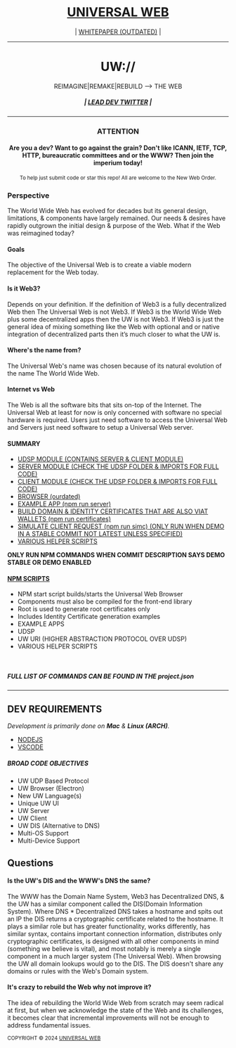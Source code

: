 <h1 align="center">
    <a href="uw://universalweb.io">UNIVERSAL WEB</a>
</h1>
<p align="center">
| <a href="https://github.com/universalweb/Whitepaper">WHITEPAPER (OUTDATED)</a> |
</p>
<hr />
<h1 align="center">UW://</h1>
<p align="center">
    REIMAGINE|REMAKE|REBUILD --> THE WEB
</p>

<h5 align="center">| <a href="https://twitter.com/tommarchi">LEAD DEV TWITTER</a> |</h5>
<hr />

<h3 align="center">ATTENTION</h3>
<h4 align="center">Are you a dev? Want to go against the grain? Don't like ICANN, IETF, TCP, HTTP, bureaucratic committees and or the WWW? Then join the imperium today!</h4>

<p align="center">
    <small>To help just submit code or star this repo! All are welcome to the New Web Order.</small>
</p>

<h3>Perspective</h3>
<p>The World Wide Web has evolved for decades but its general design, limitations, & components have largely remained. Our needs & desires have rapidly outgrown the initial design & purpose of the Web. What if the Web was reimagined today?</p>

<h4>Goals</h4>
<p>The objective of the Universal Web is to create a viable modern replacement for the Web today.</p>

<h4>Is it Web3?</h4>
<p>Depends on your definition. If the definition of Web3 is a fully decentralized Web then The Universal Web is not Web3. If Web3 is the World Wide Web plus some decentralized apps then the UW is not Web3. If Web3 is just the general idea of mixing something like the Web with optional and or native integration of decentralized parts then it’s much closer to what the UW is.</p>

<h4>Where's the name from?</h4>
<p>The Universal Web's name was chosen because of its natural evolution of the name The World Wide Web.</p>

<h4>Internet vs Web</h4>
<p>The Web is all the software bits that sits on-top of the Internet. The Universal Web at least for now is only concerned with software no special hardware is required. Users just need software to access the Universal Web and Servers just need software to setup a Universal Web server.</p>

<h4>SUMMARY</h4>
<ul>
    <li><a href="https://github.com/universalweb/Network/tree/master/udsp/server">UDSP MODULE (CONTAINS SERVER & CLIENT MODULE)</a></li>
    <li><a href="https://github.com/universalweb/Network/tree/master/udsp/server">SERVER MODULE (CHECK THE UDSP FOLDER & IMPORTS FOR FULL CODE)</a></li>
    <li><a href="https://github.com/universalweb/Network/tree/master/udsp/client">CLIENT MODULE (CHECK THE UDSP FOLDER & IMPORTS FOR FULL CODE)</a></li>
    <li><a href="https://github.com/universalweb/Network/tree/master/browser">BROWSER (ourdated)</a></li>
    <li><a href="https://github.com/universalweb/Network/tree/master/serverApp">EXAMPLE APP (npm run server)</a></li>
    <li><a href="https://github.com/universalweb/Network/tree/master/scripts/certificates.js">BUILD DOMAIN & IDENTITY CERTIFICATES THAT ARE ALSO VIAT WALLETS (npm run certificates)</a></li>
    <li><a href="https://github.com/universalweb/Network/tree/master/scripts/simulateClient.js">SIMULATE CLIENT REQUEST (npm run simc) (ONLY RUN WHEN DEMO IN A STABLE COMMIT NOT LATEST UNLESS SPECIFIED)</a></li>
    <li><a href="https://github.com/universalweb/Network/tree/master/scripts">VARIOUS HELPER SCRIPTS</a></li>
</ul>
<b>ONLY RUN NPM COMMANDS WHEN COMMIT DESCRIPTION SAYS DEMO STABLE OR DEMO ENABLED</b>
<br />

<h4><a href="https://github.com/universalweb/Network/blob/master/package.json">NPM SCRIPTS</a></h4>

<ul>
    <li>NPM start script builds/starts the Universal Web Browser</li>
    <li>Components must also be compiled for the front-end library</li>
    <li>Root is used to generate root certificates only</li>
    <li>Includes Identity Certificate generation examples</li>
    <li>EXAMPLE APPS</li>
    <li>UDSP</li>
    <li>UW URI (HIGHER ABSTRACTION PROTOCOL OVER UDSP)</li>
    <li>VARIOUS HELPER SCRIPTS</li>
</ul>

<br />

<h5>FULL LIST OF COMMANDS CAN BE FOUND IN THE project.json</h5>

<hr />

<h2>DEV REQUIREMENTS</h2>

<p>
    <i>Development is primarily done on <b>Mac</b> & <b>Linux (ARCH)</b>.</i>
</p>

<ul>
    <li><a href="https://nodejs.org/en/">NODEJS</a></li>
    <li><a href="https://code.visualstudio.com/">VSCODE</a></li>
</ul>

<h5>BROAD CODE OBJECTIVES</h5>
<ul>
    <li>UW UDP Based Protocol</li>
    <li>UW Browser (Electron)</li>
    <li>New UW Language(s)</li>
    <li>Unique UW UI</li>
    <li>UW Server</li>
    <li>UW Client</li>
    <li>UW DIS (Alternative to DNS)</li>
    <li>Multi-OS Support</li>
    <li>Multi-Device Support</li>
</ul>

<h2>Questions</h2>

<h4>Is the UW's DIS and the WWW's DNS the same?</h4>
<p>The WWW has the Domain Name System, Web3 has Decentralized DNS, & the UW has a similar component called the DIS(Domain Information System). Where DNS * Decentralized DNS takes a hostname and spits out an IP the DIS returns a cryptographic certificate related to the hostname. It plays a similar role but has greater functionality, works differently, has similar syntax, contains important connection information, distributes only cryptographic certificates, is designed with all other components in mind (something we believe is vital), and most notably is merely a single component in a much larger system (The Universal Web). When browsing the UW all domain lookups would go to the DIS. The DIS doesn't share any domains or rules with the Web's Domain system.</p>

<h4>It's crazy to rebuild the Web why not improve it?</h4>
<p>The idea of rebuilding the World Wide Web from scratch may seem radical at first, but when we acknowledge the state of the Web and its challenges, it becomes clear that incremental improvements will not be enough to address fundamental issues.</p>

<small>COPYRIGHT © 2024 <a href="https://universalweb.io">UNIVERSAL WEB</a></small>
